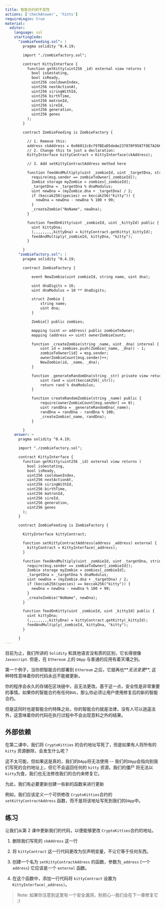 ```yaml
---
title: 智能合约的不变性
actions: ['checkAnswer', 'hints']
requireLogin: true
material:
  editor:
    language: sol
    startingCode:
      "zombiefeeding.sol": |
        pragma solidity ^0.4.19;

        import "./zombiefactory.sol";

        contract KittyInterface {
          function getKitty(uint256 _id) external view returns (
            bool isGestating,
            bool isReady,
            uint256 cooldownIndex,
            uint256 nextActionAt,
            uint256 siringWithId,
            uint256 birthTime,
            uint256 matronId,
            uint256 sireId,
            uint256 generation,
            uint256 genes
          );
        }

        contract ZombieFeeding is ZombieFactory {

          // 1. Remove this:
          address ckAddress = 0x06012c8cf97BEaD5deAe237070F9587f8E7A266d;
          // 2. Change this to just a declaration:
          KittyInterface kittyContract = KittyInterface(ckAddress);

          // 3. Add setKittyContractAddress method here

          function feedAndMultiply(uint _zombieId, uint _targetDna, string species) public {
            require(msg.sender == zombieToOwner[_zombieId]);
            Zombie storage myZombie = zombies[_zombieId];
            _targetDna = _targetDna % dnaModulus;
            uint newDna = (myZombie.dna + _targetDna) / 2;
            if (keccak256(species) == keccak256("kitty")) {
              newDna = newDna - newDna % 100 + 99;
            }
            _createZombie("NoName", newDna);
          }

          function feedOnKitty(uint _zombieId, uint _kittyId) public {
            uint kittyDna;
            (,,,,,,,,,kittyDna) = kittyContract.getKitty(_kittyId);
            feedAndMultiply(_zombieId, kittyDna, "kitty");
          }

        }
      "zombiefactory.sol": |
        pragma solidity ^0.4.19;

        contract ZombieFactory {

            event NewZombie(uint zombieId, string name, uint dna);

            uint dnaDigits = 16;
            uint dnaModulus = 10 ** dnaDigits;

            struct Zombie {
                string name;
                uint dna;
            }

            Zombie[] public zombies;

            mapping (uint => address) public zombieToOwner;
            mapping (address => uint) ownerZombieCount;

            function _createZombie(string _name, uint _dna) internal {
                uint id = zombies.push(Zombie(_name, _dna)) - 1;
                zombieToOwner[id] = msg.sender;
                ownerZombieCount[msg.sender]++;
                NewZombie(id, _name, _dna);
            }

            function _generateRandomDna(string _str) private view returns (uint) {
                uint rand = uint(keccak256(_str));
                return rand % dnaModulus;
            }

            function createRandomZombie(string _name) public {
                require(ownerZombieCount[msg.sender] == 0);
                uint randDna = _generateRandomDna(_name);
                randDna = randDna - randDna % 100;
                _createZombie(_name, randDna);
            }

        }
    answer: >
      pragma solidity ^0.4.19;

      import "./zombiefactory.sol";

      contract KittyInterface {
        function getKitty(uint256 _id) external view returns (
          bool isGestating,
          bool isReady,
          uint256 cooldownIndex,
          uint256 nextActionAt,
          uint256 siringWithId,
          uint256 birthTime,
          uint256 matronId,
          uint256 sireId,
          uint256 generation,
          uint256 genes
        );
      }

      contract ZombieFeeding is ZombieFactory {

        KittyInterface kittyContract;

        function setKittyContractAddress(address _address) external {
          kittyContract = KittyInterface(_address);
        }

        function feedAndMultiply(uint _zombieId, uint _targetDna, string species) public {
          require(msg.sender == zombieToOwner[_zombieId]);
          Zombie storage myZombie = zombies[_zombieId];
          _targetDna = _targetDna % dnaModulus;
          uint newDna = (myZombie.dna + _targetDna) / 2;
          if (keccak256(species) == keccak256("kitty")) {
            newDna = newDna - newDna % 100 + 99;
          }
          _createZombie("NoName", newDna);
        }

        function feedOnKitty(uint _zombieId, uint _kittyId) public {
          uint kittyDna;
          (,,,,,,,,,kittyDna) = kittyContract.getKitty(_kittyId);
          feedAndMultiply(_zombieId, kittyDna, "kitty");
        }

      }
---
```


目前为止，我们所讲的 `Solidity` 和其他语言没有质的区别，它长得很像 `Javascript`. 但是，在 `Ethereum` 上的 `DApp` 与普通的应用有着天壤之别。

第一个例子，当你把智能合约部署到 `Ethereum` 之后，它就再也**_无法变更_**, 这种特性意味着你的代码永远不能被更新。

你的程序会永久的存储在区块链中，且无法更改。基于这一点，安全性是非常重要的事情。如果你的智能合约有任何`BUG`，那么你必须让用户使用修复后的新的智能合约。

但是这同时也是智能合约特殊之处，你的智能合约就是法律，没有人可以逍遥法外，这意味着你的代码在执行过程中不会出现意料之外的结果。

## 外部依赖

在第二课中，我们将 `CryptoKitties` 的合约地址写死了，但是如果有人将所有的 `kitty` 资源删除，会发生什么呢？

这不太可能，但如果这是真的，我们的`DApp`将无法使用 -- 我们的`DApp`会指向到我们写死的合约地址上，但它不会返回任何的 `kitty` 资源。我们的僵尸
将无法以`kitty`为食，我们也无法修改我们的合约来修复它。

为此，我们有必要更新创建一些新的函数来进行更新

例如，我们应该定义一个可供修改 `CryptoKitties`合约的 `setKittyContractAddress` 函数，而不是将该地址写死到我们的`DApp`中。

## 练习

让我们从第 2 课中更新我们的代码，以便能够更改 `CryptoKitties`合约的地址。

1. 删除我们写死的 `ckAddress` 这一行

2. 将 `kittyContract` 这一行代码更改为仅声明变量，不让它等于任何东西。

3. 创建一个名为 `setKittyContractAddress` 的函数，参数为`_address` (一个 `address`) 它应该是一个 `external` 函数。

4. 在这个函数中，添加一行代码将 `kittyContract` 设置为 `KittyInterface(_address)`。

> Note: 如果你注意到这里有一个安全漏洞，别担心--我们会在下一章修复它 ;)
